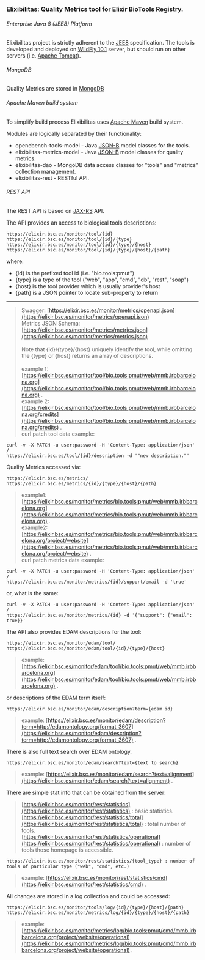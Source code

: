 ### Elixibilitas: Quality Metrics tool for Elixir BioTools Registry.

###### Enterprise Java 8 (JEE8) Platform
Elixibilitas project is strictly adherent to the [JEE8](https://www.jcp.org/en/jsr/detail?id=366) specification.
The tools is developed and deployed on [WildFly 10.1](http://wildfly.org/) server, 
but should run on other servers (i.e. [Apache Tomcat](http://tomcat.apache.org/)).

###### MongoDB
Quality Metrics are stored in [MongoDB](www.mongodb.com)

###### Apache Maven build system
To simplify build process Elixibilitas uses [Apache Maven](https://maven.apache.org/) build system.

Modules are logically separated by their functionality:
- openebench-tools-model - Java [JSON-B](https://www.jcp.org/en/jsr/detail?id=367) model classes for the tools.
- elixibilitas-metrics-model - Java [JSON-B](https://www.jcp.org/en/jsr/detail?id=367) model classes for quality metrics.
- elixibilitas-dao - MongoDB data access classes for "tools" and "metrics" collection management.
- elixibilitas-rest - RESTful API.

###### REST API
The REST API is based on [JAX-RS](jcp.org/en/jsr/detail?id=370) API.

The API provides an access to biological tools descriptions:
```
https://elixir.bsc.es/monitor/tool/{id}
https://elixir.bsc.es/monitor/tool/{id}/{type}
https://elixir.bsc.es/monitor/tool/{id}/{type}/{host}
https://elixir.bsc.es/monitor/tool/{id}/{type}/{host}/{path}
```
where:
- {id} is the prefixed tool id (i.e. "bio.tools:pmut")
- {type} is a type of the tool ("web", "app", "cmd", "db", "rest", "soap")
- {host} is the tool provider which is usually provider's host
- {path} is a JSON pointer to locate sub-property to return

---

> Swagger: [https://elixir.bsc.es/monitor/metrics/openapi.json](https://elixir.bsc.es/monitor/metrics/openapi.json)<br/>
> Metrics JSON Schema: [https://elixir.bsc.es/monitor/metrics/metrics.json](https://elixir.bsc.es/monitor/metrics/metrics.json)<br/><br/>
> Note that {id}/{type}/{host} uniquely identify the tool, while omitting the {type} or {host} returns an array of descriptions.<br/><br/>
> example 1: [https://elixir.bsc.es/monitor/tool/bio.tools:pmut/web/mmb.irbbarcelona.org](https://elixir.bsc.es/monitor/tool/bio.tools:pmut/web/mmb.irbbarcelona.org) .<br/>
> example 2: [https://elixir.bsc.es/monitor/tool/bio.tools:pmut/web/mmb.irbbarcelona.org/credits](https://elixir.bsc.es/monitor/tool/bio.tools:pmut/web/mmb.irbbarcelona.org/credits) .<br/>
> curl patch tool data example: 
```
curl -v -X PATCH -u user:password -H 'Content-Type: application/json' /
https://elixir.bsc.es/tool/{id}/description -d '"new description."'
```

Quality Metrics accessed via:
```
https://elixir.bsc.es/metrics/
https://elixir.bsc.es/metrics/{id}/{type}/{host}/{path}
```
> example1: [https://elixir.bsc.es/monitor/metrics/bio.tools:pmut/web/mmb.irbbarcelona.org](https://elixir.bsc.es/monitor/metrics/bio.tools:pmut/web/mmb.irbbarcelona.org) .<br/>
> example2: [https://elixir.bsc.es/monitor/metrics/bio.tools:pmut/web/mmb.irbbarcelona.org/project/website](https://elixir.bsc.es/monitor/metrics/bio.tools:pmut/web/mmb.irbbarcelona.org/project/website) .<br/>
> curl patch metrics data example: 
```
curl -v -X PATCH -u user:password -H 'Content-Type: application/json' /
https://elixir.bsc.es/monitor/metrics/{id}/support/email -d 'true'
```
or, what is the same:
```
curl -v -X PATCH -u user:password -H 'Content-Type: application/json' /
https://elixir.bsc.es/monitor/metrics/{id} -d '{"support": {"email": true}}'
```

The API also provides EDAM descriptions for the tool:
```
https://elixir.bsc.es/monitor/edam/tool/
https://elixir.bsc.es/monitor/edam/tool/{id}/{type}/{host}
```
> example: [https://elixir.bsc.es/monitor/edam/tool/bio.tools:pmut/web/mmb.irbbarcelona.org](https://elixir.bsc.es/monitor/edam/tool/bio.tools:pmut/web/mmb.irbbarcelona.org) .

or descriptions of the EDAM term itself:
```
https://elixir.bsc.es/monitor/edam/description?term={edam id}
```
> example: [https://elixir.bsc.es/monitor/edam/description?term=http://edamontology.org/format_3607](https://elixir.bsc.es/monitor/edam/description?term=http://edamontology.org/format_3607) .

There is also full text search over EDAM ontology.
```
https://elixir.bsc.es/monitor/edam/search?text={text to search}
```
> example: [https://elixir.bsc.es/monitor/edam/search?text=alignment](https://elixir.bsc.es/monitor/edam/search?text=alignment) .

There are simple stat info that can be obtained from the server:

>[https://elixir.bsc.es/monitor/rest/statistics](https://elixir.bsc.es/monitor/rest/statistics) : basic statistics.<br/>
>[https://elixir.bsc.es/monitor/rest/statistics/total](https://elixir.bsc.es/monitor/rest/statistics/total) : total number of tools.<br/>
>[https://elixir.bsc.es/monitor/rest/statistics/operational](https://elixir.bsc.es/monitor/rest/statistics/operational) : number of tools those homepage is accessible.

```
https://elixir.bsc.es/monitor/rest/statistics/{tool_type} : number of tools of particular type ("web", "cmd", etc.)
```
> example: [https://elixir.bsc.es/monitor/rest/statistics/cmd](https://elixir.bsc.es/monitor/rest/statistics/cmd) .

All changes are stored in a log collection and could be accessed:

```
https://elixir.bsc.es/monitor/tools/log/{id}/{type}/{host}/{path}
https://elixir.bsc.es/monitor/metrics/log/{id}/{type}/{host}/{path}
```
> example: [https://elixir.bsc.es/monitor/metrics/log/bio.tools:pmut/cmd/mmb.irbbarcelona.org/project/website/operational](https://elixir.bsc.es/monitor/metrics/log/bio.tools:pmut/cmd/mmb.irbbarcelona.org/project/website/operational) .
